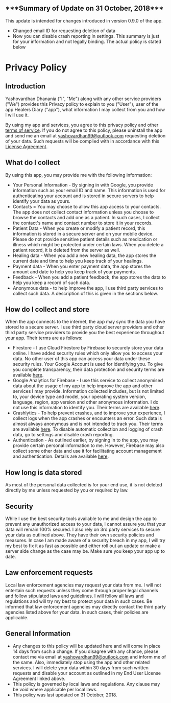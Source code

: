 ## \*\*\*Summary of Update on 31 October, 2018\*\*\*
This update is intended for changes introduced in version 0.9.0 of the app. 
- Changed email ID for requesting deletion of data
- Now you can disable crash reporting in settings.
This summary is just for your information and not legally binding. The actual policy is stated below

# Privacy Policy


## Introduction
Yashovardhan Dhanania ("I", "Me") along with any other service providers ("We") provides this Privacy policy to explain to you ("User"), user of the app Healers Diary ("app"), what information I may collect from you and how I will use it.

By using my app and services, you agree to this privacy policy and other [terms of service](https://github.com/yashovardhan99/HealersDiary/blob/master/EULA.md). If you do not agree to this policy, please uninstall the app and send me an email at yashovardhan99@outlook.com requesting deletion of your data. Such requests will be complied with in accordance with this [License Agreement](https://github.com/yashovardhan99/HealersDiary/blob/master/EULA.md).

## What do I collect
By using this app, you may provide me with the following information:
- Your Personal Information - By signing in with Google, you provide information such as your email ID and name. This information is used for authenticating your account and is stored in secure servers to help identify your data as yours.
- Contacts = You may choose to allow this app access to your contacts. The app does not collect contact information unless you choose to browse the contacts and add one as a patient. In such cases, I collect the contact's name and contact number to store it in your records.
- Patient Data - When you create or modify a patient record, this information is stored in a secure server and on your mobile device. Please do not provide sensitive patient details such as medication or illness which might be protected under certain laws. When you delete a patient record, it is deleted from the server as well.
- Healing data - When you add a new healing data, the app stores the current date and time to help you keep track of your healings.
- Payment data - When you enter payment data, the app stores the amount and date to help you keep track of your payments.
- Feedback - When you add a patient feedback, the app stores the data to help you keep a record of such data.
- Anonymous data - to help improve the app, I use third party services to collect such data. A description of this is given in the sections below.
## How do I collect and store
When the app connects to the internet, the app may sync the data you have stored to a secure server. I use third party cloud server providers and other third party service providers to provide you the best experience throughout your app. Their terms are as follows:
- Firestore - I use Cloud Firestore by Firebase to securely store your data online. I have added security rules which only allow you to access your data. No other user of this app can access your data under these security rules. Your Google Account is used for identifying you. To give you complete transparency, their data protection and security terms are available [here](https://cloud.google.com/terms/data-processing-terms#top_of_page).
- Google Analytics for Firebase - I use this service to collect anonymised data about the usage of my app to help improve the app and other services I may provide. Information collected includes, but is not limited to, your device type and model, your operating system version, language, region, app version and other anonymous information. I do not use this information to identify you. Their terms are available [here](https://firebase.google.com/terms/analytics/).
- Crashlytics - To help prevent crashes, and to improve your experience, I collect logs when the app crashes or encounters an error. Such data is almost always anonymous and is not intended to track you. Their terms are available [here](https://firebase.google.com/terms/fabric-data-processing-terms). To disable automatic collection and logging of crash data, go to settings and disable crash reporting.
- Authentication - As outlined earlier, by signing in to the app, you may provide certain personal information to me. However, Firebase may also collect some other data and use it for facilitating  account management and authentication. Details are available [here](https://firebase.google.com/support/privacy/#examples_of_end_user_personal_data_processed_by_firebase).
## How long is data stored
As most of the personal data collected is for your end use, it is not deleted directly by me unless requested by you or required by law.
## Security
While I use the best security tools available to me and design the app to prevent any unauthorized access to your data, I cannot assure you that your data will remain 100% secured. I also rely on 3rd party services to secure your data as outlined above. They have their own security policies and measures. In case I am made aware of a security breach in my app, I will try my best to fix it as fast as possible and either roll out an update or make a server side change as the case may be. Make sure you keep your app up to date.
## Law enforcement requests
Local law enforcement agencies may request your data from me. I will not entertain such requests unless they come through proper legal channels and follow stipulated laws and guidelines. I will follow all laws and regulations and will try my best to protect your data in such cases. Be informed that law enforcement agencies may directly contact the third party agencies listed above for your data. In such cases, their policies are applicable.
## General Information
- Any changes to this policy will be updated here and will come in place 14 days from such a change. If you disagree with any chance, please contact me via email at yashovardhan99@outlook.com and inform me of the same. Also, immediately stop using the app and other related services. I will delete your data within 30 days from such written requests and disable your account as outlined in my End User License Agreement linked above.
- This policy is governed by local laws and regulations. Any clause may be void where applicable per local laws.
- This policy was last updated on 31 October, 2018.
